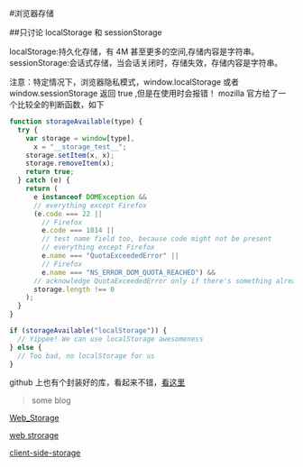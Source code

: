 #浏览器存储

##只讨论 localStorage 和 sessionStorage

localStorage:持久化存储，有 4M 甚至更多的空间,存储内容是字符串。
sessionStorage:会话式存储，当会话关闭时，存储失效，存储内容是字符串。

注意：特定情况下，浏览器隐私模式，window.localStorage 或者 window.sessionStorage 返回 true ,但是在使用时会报错！
mozilla 官方给了一个比较全的判断函数，如下

```javascript
function storageAvailable(type) {
  try {
    var storage = window[type],
      x = "__storage_test__";
    storage.setItem(x, x);
    storage.removeItem(x);
    return true;
  } catch (e) {
    return (
      e instanceof DOMException &&
      // everything except Firefox
      (e.code === 22 ||
        // Firefox
        e.code === 1014 ||
        // test name field too, because code might not be present
        // everything except Firefox
        e.name === "QuotaExceededError" ||
        // Firefox
        e.name === "NS_ERROR_DOM_QUOTA_REACHED") &&
      // acknowledge QuotaExceededError only if there's something already stored
      storage.length !== 0
    );
  }
}

if (storageAvailable("localStorage")) {
  // Yippee! We can use localStorage awesomeness
} else {
  // Too bad, no localStorage for us
}
```

github 上也有个封装好的库，看起来不错，[看这里](https://github.com/marcuswestin/store.js)

> some blog

[Web_Storage](https://developer.mozilla.org/zh-CN/docs/Web/API/Web_Storage_API/Using_the_Web_Storage_API)

[web strorage](https://developers.google.com/web/fundamentals/instant-and-offline/web-storage/)

[client-side-storage](https://www.html5rocks.com/en/tutorials/offline/storage/#toc-introduction)
